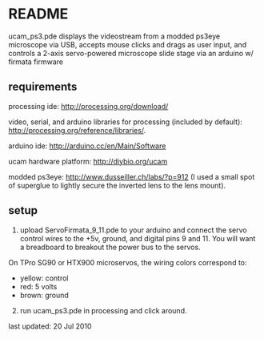 README
======

ucam\_ps3.pde displays the videostream from a modded ps3eye microscope via USB, accepts mouse clicks and drags as user input, and controls a 2-axis servo-powered microscope slide stage via an arduino w/ firmata firmware


requirements
------------

processing ide: <http://processing.org/download/>

video, serial, and arduino libraries for processing (included by default): <http://processing.org/reference/libraries/>.

arduino ide: <http://arduino.cc/en/Main/Software>

ucam hardware platform: <http://diybio.org/ucam>

modded ps3eye: <http://www.dusseiller.ch/labs/?p=912> (I used a small spot of superglue to lightly secure the inverted lens to the lens mount).


setup
-----

1. upload ServoFirmata\_9\_11.pde to your arduino and connect the servo control wires to the +5v, ground, and digital pins 9 and 11. You will want a breadboard to breakout the power bus to the servos.

 On TPro SG90 or HTX900 microservos, the wiring colors correspond to: 
 - yellow: control
 - red: 5 volts
 - brown: ground

2. run ucam\_ps3.pde in processing and click around.



last updated: 20 Jul 2010
